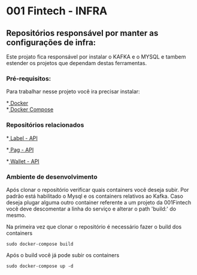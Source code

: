 # 001 Fintech - INFRA

## Repositórios responsável por manter as configurações de infra:

Este projato fica responsável por instalar o KAFKA e o MYSQL e tambem estender os projetos que  dependam destas ferramentas.

### Pré-requisitos:

Para trabalhar nesse projeto você ira precisar instalar:

*[ Docker ](https://www.docker.com/get-started)			
*[ Docker Compose ](https://docs.docker.com/compose/install/)

### Repositórios relacionados 

*[ Label - API ](https://bitbucket.org/okpago/001-label-api)			

*[ Pag - API ](https://bitbucket.org/okpago/001-pag-api)

*[ Wallet - API ](https://bitbucket.org/okpago/001-wallet-api)

### Ambiente de desenvolvimento

Após clonar o repositório verificar quais containers você deseja subir. Por padrão está habilitado o Mysql e os containers relativos ao Kafka. 
Caso deseja plugar alguma outro container referente a um projeto da 001Fintech você deve descomentar  a linha do serviço e alterar o path 'build:' do mesmo.

Na primeira vez que clonar o  repositório é necessário fazer o build dos containers

    sudo docker-compose build

Após o build você já pode subir os containers

    sudo docker-compose up -d 